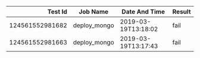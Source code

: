 |    Test Id    |  Job Name  |   Date And Time   |Result |
|--------------:|------------|-------------------|-------|
|124561552981682|deploy_mongo|2019-03-19T13:18:02|fail   |
|124561552981663|deploy_mongo|2019-03-19T13:17:43|fail   |
